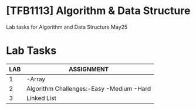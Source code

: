 # [TFB1113] Algorithm & Data Structure
Lab tasks for Algorithm and Data Structure May25
# Lab Tasks 
| LAB    | ASSIGNMENT     |
| ------------- | ------------- |
| 1   | -Array     |
| 2       | Algorithm Challenges:-Easy -Medium -Hard|
|3|Linked List |
